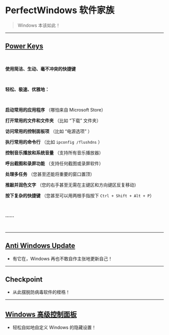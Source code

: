 # PerfectWindows 软件家族

> Windows 本该如此！

---

## [Power Keys](Power-Keys/Power-Keys.md)

<br>

**使用简洁、生动、毫不冲突的快捷键**

<br>

**轻松、极速、优雅地：**

<br>

**启动常用的应用程序** （哪怕来自 Microsoft Store）

**打开常用的文件和文件夹** （比如 “下载” 文件夹）

**访问常用的控制面板项** （比如 “电源选项” ）

**执行常用的命令行** （比如 `ipconfig /flushdns` ）

**控制音乐播放和系统音量** （支持所有音乐播放器）

**呼出截图和录屏功能** （支持任何截图或录屏软件）

**处理多任务** （您甚至还能将重要的窗口置顶）

**推敲并润色文字** （您的右手甚至无需在主键区和方向键区反复移动）

**按下复杂的快捷键** （您甚至可以用两根手指按下 `Ctrl + Shift + Alt + P`）

<br>

**……**

<br>

---

## [Anti Windows Update](Anti-Windows-Update/Anti-Windows-Update.md)

* 有它在，Windows 再也不敢自作主张地更新自己！

---

## Checkpoint

* 从此摆脱防病毒软件的桎梏！

---

## [Windows 高级控制面板](Control-Panel-Plus/Control-Panel-Plus.md)

* 轻松自如地自定义 Windows 的隐藏设置！
